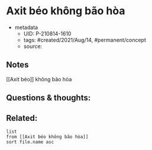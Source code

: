 # Axit béo không bão hòa

- metadata
	- UID: P-210814-1610
	- tags: #created/2021/Aug/14, #permanent/concept 
	- source: 

## Notes
[[Axit béo]] không bão hòa

## Questions & thoughts:


## Related:
```dataview
list
from [[Axit béo không bão hòa]]
sort file.name asc
```